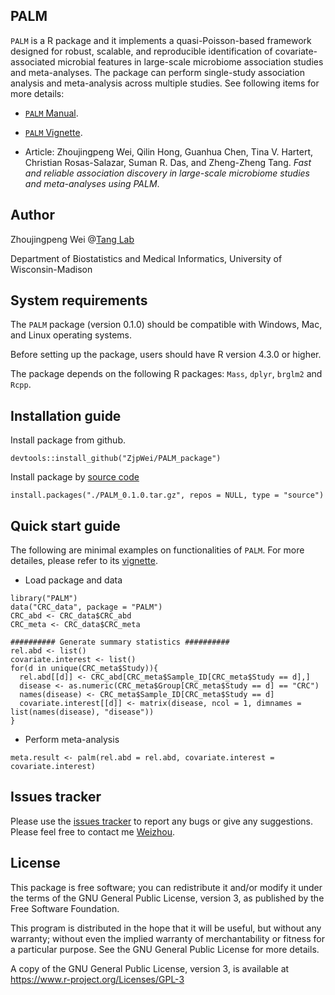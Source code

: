 ## PALM

`PALM` is a R package and it implements a quasi-Poisson-based framework designed for robust, scalable, and reproducible identification of covariate-associated microbial features in large-scale microbiome association studies and meta-analyses. The package can perform single-study association analysis and meta-analysis across multiple studies.
See following items for more details:

* [`PALM` Manual](https://github.com/ZjpWei/PALM_package/blob/main/doc/PALM_0.1.0.pdf).

* [`PALM` Vignette](https://ZjpWei.github.io/PALM_package/doc/PALM_vignette.html).

* Article: Zhoujingpeng Wei, Qilin Hong, Guanhua Chen, Tina V. Hartert, Christian Rosas-Salazar,  Suman R. Das, and Zheng-Zheng Tang. *Fast and reliable association discovery in large-scale microbiome studies and meta-analyses using PALM*.

## Author

Zhoujingpeng Wei @[Tang Lab](https://tangzheng1.github.io/tanglab/)

Department of Biostatistics and Medical Informatics, University of Wisconsin-Madison

## System requirements

The `PALM` package (version 0.1.0) should be compatible with Windows, Mac, and Linux operating systems.

Before setting up the package, users should have R version 4.3.0 or higher.

The package depends on the following R packages: `Mass`, `dplyr`, `brglm2` and `Rcpp`.

## Installation guide

Install package from github.
```{r}
devtools::install_github("ZjpWei/PALM_package")
```

Install package by [source code](https://github.com/ZjpWei/PALM_package/blob/main/PALM_0.1.0.tar.gz)
```{r}
install.packages("./PALM_0.1.0.tar.gz", repos = NULL, type = "source")
```

## Quick start guide

The following are minimal examples on functionalities of `PALM`. For more detailes, please refer to its [vignette](https://htmlpreview.github.io/?https://github.com/ZjpWei/PALM_package/blob/main/doc/PALM_vignette.html).

* Load package and data
```{r}
library("PALM")
data("CRC_data", package = "PALM")
CRC_abd <- CRC_data$CRC_abd
CRC_meta <- CRC_data$CRC_meta

########## Generate summary statistics ##########
rel.abd <- list()
covariate.interest <- list()
for(d in unique(CRC_meta$Study)){
  rel.abd[[d]] <- CRC_abd[CRC_meta$Sample_ID[CRC_meta$Study == d],]
  disease <- as.numeric(CRC_meta$Group[CRC_meta$Study == d] == "CRC")
  names(disease) <- CRC_meta$Sample_ID[CRC_meta$Study == d]
  covariate.interest[[d]] <- matrix(disease, ncol = 1, dimnames = list(names(disease), "disease"))
}
```

* Perform meta-analysis
```{r}
meta.result <- palm(rel.abd = rel.abd, covariate.interest = covariate.interest)
```

## Issues tracker

Please use the [issues tracker](https://github.com/ZjpWei/PALM_package/issues) to report any bugs or give any suggestions. Please feel free to contact me [Weizhou](mailto:zwei74@wisc.edu?subject=[GitHub]%20Melody%20paper%20analysis).

## License

This package is free software; you can redistribute it and/or modify it under the terms of the GNU General Public License, version 3, as published by the Free Software Foundation.

This program is distributed in the hope that it will be useful, but without any warranty; without even the implied warranty of merchantability or fitness for a particular purpose. See the GNU General Public License for more details.

A copy of the GNU General Public License, version 3, is available at https://www.r-project.org/Licenses/GPL-3
